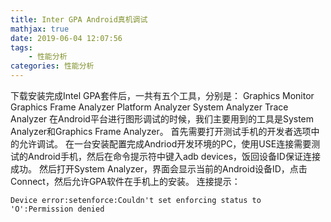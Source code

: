 ```yaml
---
title: Inter GPA Android真机调试
mathjax: true
date: 2019-06-04 12:07:56
tags:
    - 性能分析
categories: 性能分析
---
```

下载安装完成Intel GPA套件后，一共有五个工具，分别是：
Graphics Monitor
Graphics Frame Analyzer
Platform Analyzer
System Analyzer
Trace Analyzer
在Android平台进行图形调试的时候，我们主要用到的工具是System Analyzer和Graphics Frame Analyzer。
首先需要打开测试手机的开发者选项中的允许调试。
在一台安装配置完成Andriod开发环境的PC，使用USE连接需要测试的Android手机，然后在命令提示符中键入adb devices，饭回设备ID保证连接成功。
然后打开System Analyzer，界面会显示当前的Android设备ID，点击Connect，然后允许GPA软件在手机上的安装。
连接提示：

    Device error:setenforce:Couldn't set enforcing status to 'O':Permission denied
